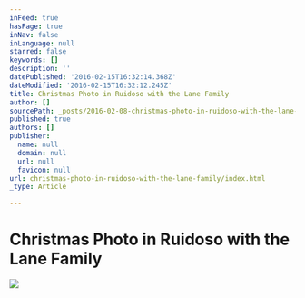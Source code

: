 ```yaml
---
inFeed: true
hasPage: true
inNav: false
inLanguage: null
starred: false
keywords: []
description: ''
datePublished: '2016-02-15T16:32:14.368Z'
dateModified: '2016-02-15T16:32:12.245Z'
title: Christmas Photo in Ruidoso with the Lane Family
author: []
sourcePath: _posts/2016-02-08-christmas-photo-in-ruidoso-with-the-lane-family.md
published: true
authors: []
publisher:
  name: null
  domain: null
  url: null
  favicon: null
url: christmas-photo-in-ruidoso-with-the-lane-family/index.html
_type: Article

---
```

# Christmas Photo in Ruidoso with the Lane Family
![](https://s3-us-west-2.amazonaws.com/the-grid-img/p/483c77a122e87b7b1a48b52d6073898635883ab3.jpg)